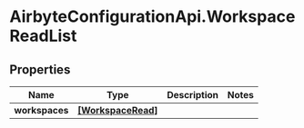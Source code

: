# AirbyteConfigurationApi.WorkspaceReadList

## Properties

Name | Type | Description | Notes
------------ | ------------- | ------------- | -------------
**workspaces** | [**[WorkspaceRead]**](WorkspaceRead.md) |  | 


